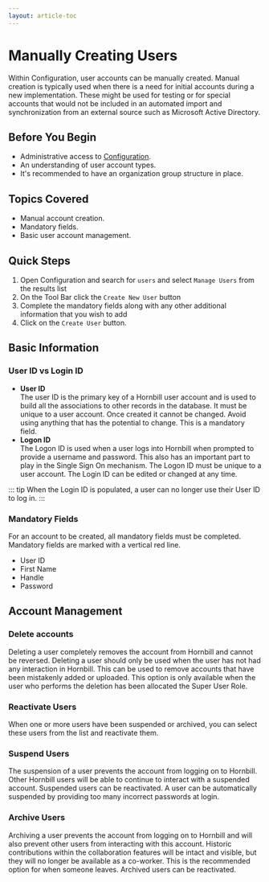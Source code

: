 ```yaml
---
layout: article-toc
---
```

# Manually Creating Users
Within Configuration, user accounts can be manually created. Manual creation is typically used when there is a need for initial accounts during a new implementation. These might be used for testing or for special accounts that would not be included in an automated import and synchronization from an external source such as Microsoft Active Directory.

## Before You Begin
* Administrative access to [Configuration](/esp-config/getting-started/using-configuration).
* An understanding of user account types.
* It's recommended to have an organization group structure in place.

## Topics Covered
* Manual account creation.
* Mandatory fields.
* Basic user account management.

## Quick Steps
1. Open Configuration and search for `users` and select `Manage Users` from the results list
1. On the Tool Bar click the `Create New User` button
1. Complete the mandatory fields along with any other additional information that you wish to add
1. Click on the `Create User` button.

## Basic Information

### User ID vs Login ID
* **User ID**<br>The user ID is the primary key of a Hornbill user account and is used to build all the associations to other records in the database. It must be unique to a user account. Once created it cannot be changed.  Avoid using anything that has the potential to change. This is a mandatory field.
* **Logon ID**<br>The Logon ID is used when a user logs into Hornbill when prompted to provide a username and password. This also has an important part to play in the Single Sign On mechanism. The Logon ID must be unique to a user account. The Login ID can be edited or changed at any time.

::: tip
When the Login ID is populated, a user can no longer use their User ID to log in.
:::

### Mandatory Fields
For an account to be created, all mandatory fields must be completed. Mandatory fields are marked with a vertical red line.
* User ID
* First Name
* Handle
* Password

## Account Management

### Delete accounts
Deleting a user completely removes the account from Hornbill and cannot be reversed. Deleting a user should only be used when the user has not had any interaction in Hornbill. This can be used to remove accounts that have been mistakenly added or uploaded. This option is only available when the user who performs the deletion has been allocated the Super User Role.

### Reactivate Users
When one or more users have been suspended or archived, you can select these users from the list and reactivate them.

### Suspend Users
The suspension of a user prevents the account from logging on to Hornbill. Other Hornbill users will be able to continue to interact with a suspended account. Suspended users can be reactivated. A user can be automatically suspended by providing too many incorrect passwords at login.

### Archive Users
Archiving a user prevents the account from logging on to Hornbill and will also prevent other users from interacting with this account. Historic contributions within the collaboration features will be intact and visible, but they will no longer be available as a co-worker. This is the recommended option for when someone leaves. Archived users can be reactivated.